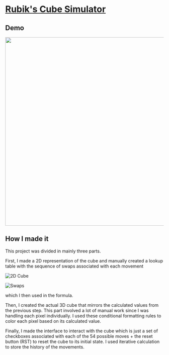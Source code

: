# [Rubik's Cube Simulator](https://docs.google.com/spreadsheets/d/1znNMAntjSUPOPFdG3pLMWOUQ6GhkHyLCTgPaLriuYrA/)

## Demo

<img src="https://i.imgur.com/4tnKD4i.gif" width="600">

## How I made it

This project was divided in mainly three parts.

First, I made a 2D representation of the cube and manually created a lookup table with the sequence of swaps associated with each movement

![2D Cube](https://i.imgur.com/rQMJXb4.png)

![Swaps](https://i.imgur.com/BQxOmmK.png)

which I then used in the formula.

Then, I created the actual 3D cube that mirrors the calculated values from the previous step. This part involved a lot of manual work since I was handling each pixel individually. I used these conditional formatting rules to color each pixel based on its calculated value.

Finally, I made the interface to interact with the cube which is just a set of checkboxes associated with each of the 54 possible moves + the reset button (RST) to reset the cube to its initial state. I used iterative calculation to store the history of the movements.

